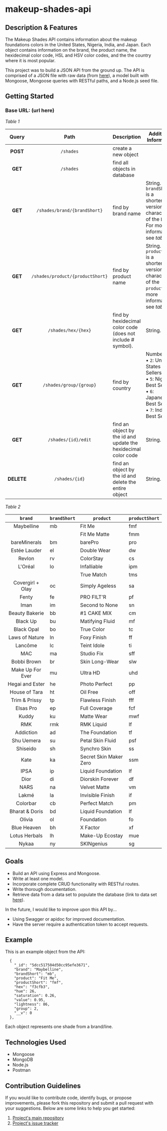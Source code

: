 # makeup-shades-api

## Description & Features
The Makeup Shades API contains information about the makeup foundations colors in the United States, Nigeria, India, and Japan. Each object contains information on the brand, the product name, the hexidecimal color code, HSL and HSV color codes, and the the country where it is most popular.

This project was to build a JSON API from the ground up. The API is comprised of a JSON file with raw data (from [here](https://github.com/the-pudding/data/tree/master/makeup-shades)), a model built with Mongoose, Mongoose queries with RESTful paths, and a Node.js seed file.

## Getting Started
### Base URL: (url here)
*Table 1*

| Query | Path | Description | Additional Information |
|:--------:|:-------:| ------------| ----|
| **POST** | `/shades` | create a new object |  |
| **GET** | `/shades` | find all objects in database |  |
| **GET** | `/shades/brand/{brandShort}` | find by brand name | String. `brandShort` is a shortened version (2-3 characters) of the `brand`. For more information, see *table 2*. |
| **GET** | `/shades/product/{productShort}` | find by product name | String. `productShort` is a shortened version (2-3 characters) of the `product`. For more information, see *table 2*. |
| **GET** | `/shades/hex/{hex}` | find by hexidecimal color code (does not include # symbol). | String. |
| **GET** | `/shades/group/{group}` | find by country | Number. <br/>&bull; `2`: United States Best Sellers. <br/>&bull; `5`: Nigerian Best Sellers. <br/>&bull; `6`: Japanese Best Sellers. <br/>&bull; `7`: Indian Best Sellers. |
| **GET** | `/shades/{id}/edit` | find an object by the id and update the hexidecimal color code | String. |
| **DELETE** | `/shades/{id}` | find an object by the id and delete the entire object | String. |

*Table 2*

| `brand` | `brandShort` | `product` | `productShort` |
|:----:|----------|-------| --------|
| Maybelline | mb | Fit Me | fmf |
|  |  | Fit Me Matte | fmm |
| bareMinerals | bm | barePro | pro |
| Estée Lauder | el | Double Wear | dw |
| Revlon | rv | ColorStay | cs |
| L'Oréal | lo | Infalliable | ipm |
|  |  | True Match | tms |
| Covergirl + Olay | oc | Simply Ageless | sa |
| Fenty | fe | PRO FILT'R | pf |
| Iman | im | Second to None | sn |
| Beauty Bakerie | bb | #1 CAKE MIX | cm |
| Black Up | bu | Matifying Fluid | mf |
| Black Opal | bo | True Color | tc |
| Laws of Nature | ln | Foxy Finish | ff |
| Lancôme | lc | Teint Idole | ti |
| MAC | ma | Studio Fix | sff |
| Bobbi Brown | br | Skin Long-Wear | slw |
| Make Up For Ever | mu | Ultra HD | uhd |
| Hegai and Ester | he | Photo Perfect | pp |
| House of Tara | ht | Oil Free | off |
| Trim & Prissy | tp | Flawless Finish | fff |
| Elsas Pro | ep | Full Coverage | fcf |
| Kuddy | ku | Matte Wear | mwf |
| RMK | rmk | RMK Liquid | lf |
| Addiction | ad | The Foundation | tf |
| Shu Uemera | su | Petal Skin Fluid | psf |
| Shiseido | sh | Synchro Skin | ss |
| Kate | ka | Secret Skin Maker Zero | ssm |
| IPSA | ip | Liquid Foundation | lf |
| Dior | di | Diorskin Forever | df |
| NARS | na | Velvet Matte | vm |
| Lakmé | la | Invisible Finish | if |
| Colorbar | cb | Perfect Match | pm |
| Bharat & Doris | bd | Liquid Foundation | lf |
| Olivia | ol | Foundation | fo |
| Blue Heaven | bh | X Factor | xf |
| Lotus Herbals | lh | Make-Up Ecostay | mue |
| Nykaa | ny | SKINgenius | sg |

## Goals
* Build an API using Express and Mongoose.
* Write at least one model.
* Incorporate complete CRUD functionality with RESTful routes.
* Write thorough documentation.
* Retrieve data from a data set to populate the database (link to data set [here](https://github.com/the-pudding/data/tree/master/makeup-shades)).

In the future, I would like to improve upon this API by...
* Using Swagger or apidoc for improved documentation.
* Have the server require a authentication token to accept requests.

## Example
This is an example object from the API:
```
  {
    "_id": "5dcc517504d50cc95efe3671",
    "brand": "Maybelline",
    "brandShort": "mb",
    "product": "Fit Me",
    "productShort": "fmf",
    "hex": "f3cfb3",
    "hue": 26,
    "saturation": 0.26,
    "value": 0.95,
    "lightness": 86,
    "group": 2,
    "__v": 0
  },
```
Each object represents one shade from a brand/line.

## Technologies Used
* Mongoose
* MongoDB
* Node.js
* Postman

## Contribution Guidelines
If you would like to contribute code, identify bugs, or propose improvements, please fork this repository and submit a pull request with your suggestions. Below are some links to help you get started:
1. [Project's main repository](https://github.com/shelbyvjacobs/makeup-shades-api)
2. [Project's issue tracker](https://github.com/shelbyvjacobs/makeup-shades-api/issues)
